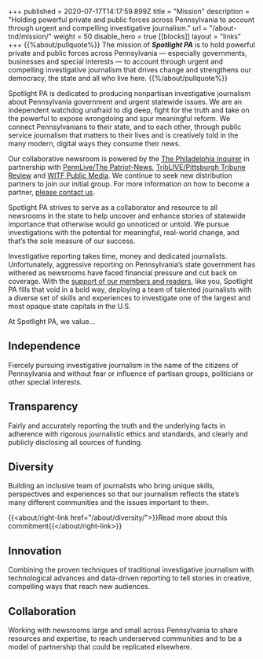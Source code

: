+++
published = 2020-07-17T14:17:59.899Z
title = "Mission"
description = "Holding powerful private and public forces across Pennsylvania to account through urgent and compelling investigative journalism."
url = "/about-tnd/mission/"
weight = 50
disable_hero = true
[[blocks]]
layout = "links"
+++
{{%about/pullquote%}}
The mission of ***Spotlight PA*** is to hold powerful private and public forces across Pennsylvania — especially governments, businesses and special interests — to account through urgent and compelling investigative journalism that drives change and strengthens our democracy, the state and all who live here.
{{%/about/pullquote%}}

Spotlight PA is dedicated to producing non­partisan investigative journalism about Pennsylvania government and urgent statewide issues. We are an independent watchdog unafraid to dig deep, fight for the truth and take on the powerful to expose wrongdoing and spur meaningful reform. We connect Pennsylvanians to their state, and to each other, through public service journalism that matters to their lives and is creatively told in the many modern, digital ways they consume their news.

Our collaborative newsroom is powered by the [The Philadelphia Inquirer](https://www.inquirer.com) in partnership with [PennLive/The Patriot-News](http://www.pennlive.com), [TribLIVE/Pittsburgh Tribune Review](https://www.triblive.com) and [WITF Public Media](https://www.witf.org). We continue to seek new distribution partners to join our initial group. For more information on how to become a partner, [please contact us](/contact/).

Spotlight PA strives to serve as a collaborator and resource to all newsrooms in the state to help uncover and enhance stories of statewide importance that otherwise would go unnoticed or untold. We pursue investigations with the potential for meaningful, real­-world change, and that’s the sole measure of our success.

Investigative reporting takes time, money and dedicated journalists. Unfortunately, aggressive reporting on Pennsylvania’s state government has withered as newsrooms have faced financial pressure and cut back on coverage. With the [support of our members and readers](http://www.spotlightpa.org/support/), like you, Spotlight PA fills that void in a bold way, deploying a team of talented journalists with a diverse set of skills and experiences to investigate one of the largest and most opaque state capitals in the U.S.

At Spotlight PA, we value...

## Independence

Fiercely pursuing investigative journalism in the name of the citizens of Pennsylvania and without fear or influence of partisan groups, politicians or other special interests.

## Transparency

Fairly and accurately reporting the truth and the underlying facts in adherence with rigorous journalistic ethics and standards, and clearly and publicly disclosing all sources of funding.

## Diversity

Building an inclusive team of journalists who bring unique skills, perspectives and experiences so that our journalism reflects the state’s many different communities and the issues important to them.

{{<about/right-link href="/about/diversity/">}}Read more about this commitment{{</about/right-link>}}

## Innovation

Combining the proven techniques of traditional investigative journalism with technological advances and data-­driven reporting to tell stories in creative, compelling ways that reach new audiences.

## Collaboration

Working with newsrooms large and small across Pennsylvania to share resources and expertise, to reach underserved communities and to be a model of partnership that could be replicated elsewhere.

